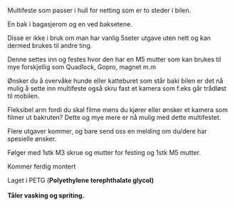 <!-- Edit this file to change the product description -->

<p><span data-mce-fragment="1"></span><span data-mce-fragment="1">Multifeste som passer i hull for netting som er to steder i bilen.</span></p>
<p><span data-mce-fragment="1">En bak i bagasjerom og en ved baksetene.</span></p>
<p><span data-mce-fragment="1">Disse er ikke i bruk om man har vanlig 5seter utgave uten nett og kan dermed brukes til andre ting.</span></p>
<p><span data-mce-fragment="1">Denne settes inn og festes hvor den har en M5 mutter som kan brukes til mye forskjellig som Quadlock, Gopro, magnet m.m</span></p>
<p><span data-mce-fragment="1">Ønsker du å overvåke hunde eller katteburet som står baki bilen er det nå mulig å sette inn multifeste også skru fast et kamera som f.eks går trådløst til mobilen.</span></p>
<p><span data-mce-fragment="1">Fleksibel arm fordi du skal filme mens du kjører eller ønsker et kamera som filmer ut bakruten? Dette og mye mere er nå mulig med dette multifestet.</span></p>
<p><span data-mce-fragment="1">Flere utgaver kommer, og bare send oss en melding om du/dere har spesielle ønsker.<br></span></p>
<p>Følger med 1stk M3 skrue og mutter for festing og 1stk M5 mutter.</p>
<p>Kommer ferdig montert</p>
<p>Laget i PETG (<b data-mce-fragment="1">Polyethylene terephthalate glycol)<br><br>Tåler vasking og spriting. </b></p>